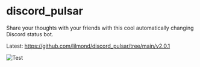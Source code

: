# discord_pulsar
Share your thoughts with your friends with this cool automatically changing Discord status bot.

Latest: https://github.com/lilmond/discord_pulsar/tree/main/v2.0.1

![Test](https://github.com/lilmond/discord_pulsar/assets/54730301/4b4706b6-a039-421c-92f8-3e04e981d27b)
